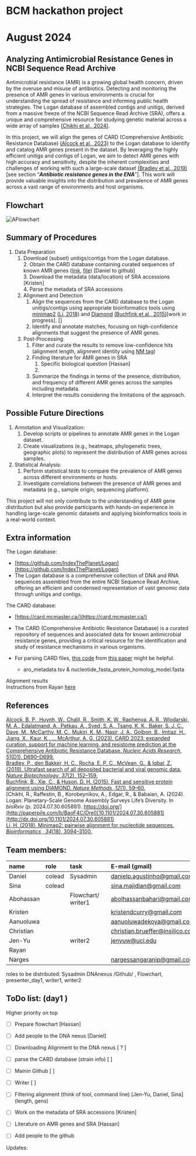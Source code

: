 # 

# BCM hackathon project

# August 2024

## Analyzing Antimicrobial Resistance Genes in NCBI Sequence Read Archive

Antimicrobial resistance (AMR) is a growing global health concern, driven by the overuse and misuse of antibiotics. Detecting and monitoring the presence of AMR genes in various environments is crucial for understanding the spread of resistance and informing public health strategies. The Logan database of assembled contigs and unitigs, derived from a massive freeze of the NCBI Sequence Read Archive (SRA), offers a unique and comprehensive resource for studying genetic material across a wide array of samples [(Chikhi et al., 2024\)](https://paperpile.com/c/BaoF4C/DreI).

In this project, we will align the genes of CARD (Comprehensive Antibiotic Resistance Database) [(Alcock et al., 2023\)](https://paperpile.com/c/BaoF4C/nj8p) to the Logan database to identify and catalog AMR genes present in the dataset. By leveraging the highly efficient unitigs and contigs of Logan, we aim to detect AMR genes with high accuracy and sensitivity, despite the inherent complexities and challenges of working with such a large-scale dataset [(Bradley et al., 2019\)](https://paperpile.com/c/BaoF4C/Zuh9)\[see section “***Antibiotic resistance genes in the ENA***”\]. This work will provide valuable insights into the distribution and prevalence of AMR genes across a vast range of environments and host organisms.


## Flowchart

![AFlowchart](figure/figure_flowchart2.jpg)


## Summary of Procedures

1. Data Preparation  
   1. Download (subset) unitigs/contigs from the Logan database.  
      2. Obtain the CARD database containing curated sequences of known AMR genes ([link](https://card.mcmaster.ca/download/), [file](https://card.mcmaster.ca/download/0/broadstreet-v3.2.9.tar.bz2)) \[Daniel to github\]  
      3. Download the metadata (data/location) of SRA accessions \[Kristen\]  
      4. Parse the metadata of SRA accessions   
   2. Alignment and Detection  
      1. Align the sequences from the CARD database to the Logan unitigs/contigs using appropriate bioinformatics tools using [minimap2](https://gitlab.pasteur.fr/rchikhi\_pasteur/logan-analysis/-/blob/master/batch/tasks/analysis\_aug26.sh?ref\_type=heads\#L113) [(Li, 2018\)](https://paperpile.com/c/BaoF4C/dzWG) and [Diamond](https://gitlab.pasteur.fr/rchikhi\_pasteur/logan-analysis/-/blob/master/batch/tasks/analysis\_aug26.sh?ref\_type=heads\#L89) [(Buchfink et al., 2015\)](https://paperpile.com/c/BaoF4C/EJYR)\[work in progress\]. \[\]  
      2. Identify and annotate matches, focusing on high-confidence alignments that suggest the presence of AMR genes.  
   3. Post-Processing  
      1. Filter and curate the results to remove low-confidence hits (alignment length, alignment identity using [NM tag](https://github.com/lh3/minimap2/issues/25))  
      2. Finding literature for AMR genes in SRA   
         1. Specific biological question \[Hassan\]  
         2.   
      3. Summarize the findings in terms of the presence, distribution, and frequency of different AMR genes across the samples including metadata.  
      4. Interpret the results considering the limitations of the approach.

## Possible Future Directions

1. Annotation and Visualization:  
   1. Develop scripts or pipelines to annotate AMR genes in the Logan dataset.  
   2. Create visualizations (e.g., heatmaps, phylogenetic trees, geographic plots) to represent the distribution of AMR genes across samples.  
2. Statistical Analysis:  
   1. Perform statistical tests to compare the prevalence of AMR genes across different environments or hosts.  
   2. Investigate correlations between the presence of AMR genes and metadata (e.g., sample origin, sequencing platform).

   

This project will not only contribute to the understanding of AMR gene distribution but also provide participants with hands-on experience in handling large-scale genomic datasets and applying bioinformatics tools in a real-world context.

## Extra information

The Logan database: 

* [https://github.com/IndexThePlanet/Logan](https://github.com/IndexThePlanet/Logan)  
* The Logan database is a comprehensive collection of DNA and RNA sequences assembled from the entire NCBI Sequence Read Archive, offering an efficient and condensed representation of vast genomic data through unitigs and contigs.

The CARD database: 

* [https://card.mcmaster.ca/](https://card.mcmaster.ca/)  
* The CARD (Comprehensive Antibiotic Resistance Database) is a curated repository of sequences and associated data for known antimicrobial resistance genes, providing a critical resource for the identification and study of resistance mechanisms in various organisms.

* For parsing CARD files, [this code](https://github.com/ratschlab/metagraph\_paper\_resources/blob/master/notebooks/metasub.ipynb) from [this paper](https://www.biorxiv.org/content/10.1101/2020.10.01.322164v4) might be helpful.   
  * aro\_metadata.tsv  & nucleotide\_fasta\_protein\_homolog\_model.fasta

Alignment results   
Instructions from Rayan [here](https://docs.google.com/document/d/1bAg4cFNDB3rXXyLHyxT9-8RiK2pos6HegNa8k-3X9dI/edit?usp=sharing)  

## References

[Alcock, B. P., Huynh, W., Chalil, R., Smith, K. W., Raphenya, A. R., Wlodarski, M. A., Edalatmand, A., Petkau, A., Syed, S. A., Tsang, K. K., Baker, S. J. C., Dave, M., McCarthy, M. C., Mukiri, K. M., Nasir, J. A., Golbon, B., Imtiaz, H., Jiang, X., Kaur, K., … McArthur, A. G. (2023). CARD 2023: expanded curation, support for machine learning, and resistome prediction at the Comprehensive Antibiotic Resistance Database. *Nucleic Acids Research*, *51*(D1), D690–D699.](http://paperpile.com/b/BaoF4C/nj8p)  
[Bradley, P., den Bakker, H. C., Rocha, E. P. C., McVean, G., & Iqbal, Z. (2019). Ultrafast search of all deposited bacterial and viral genomic data. *Nature Biotechnology*, *37*(2), 152–159.](http://paperpile.com/b/BaoF4C/Zuh9)  
[Buchfink, B., Xie, C., & Huson, D. H. (2015). Fast and sensitive protein alignment using DIAMOND. *Nature Methods*, *12*(1), 59–60.](http://paperpile.com/b/BaoF4C/EJYR)  
[Chikhi, R., Raffestin, B., Korobeynikov, A., Edgar, R., & Babaian, A. (2024). Logan: Planetary-Scale Genome Assembly Surveys Life’s Diversity. In *bioRxiv* (p. 2024.07.30.605881). https://doi.org/](http://paperpile.com/b/BaoF4C/DreI)[10.1101/2024.07.30.605881](http://dx.doi.org/10.1101/2024.07.30.605881)  
[Li, H. (2018). Minimap2: pairwise alignment for nucleotide sequences. *Bioinformatics* , *34*(18), 3094–3100.](http://paperpile.com/b/BaoF4C/dzWG)

## Team members:


| name | role | task |  | E-mail (gmail) | Github |  |
| :---- | :---- | :---- | :---- | :---- | :---- | :---- |
| Daniel | colead | Sysadmin |  | danielp.agustinho@gmail.com | DanielPAagustinho | DanielPA |
| Sina | colead |  |  | sina.majidian@gmail.com | sinamajidian | smajidian |
| Abohassan |  | Flowchart/ writer1 |  | abolhassanbahari@gmail.com | AbolhassanBahari | abolhassan |
| Kristen |  |  |  | kristendcurry@gmail.com | kdc10 | kristendcurry |
| Aanuoluwa |  |  |  | aanuoluwadekoya@gmail.com | aanuoluwaduro | aanuoluwaduro |
| Christian |  |  |  | christian.brueffer@insilico.consulting | [cbrueffer](https://github.com/cbrueffer) | cbrueffer |
| Jen-Yu |  | writer2 |  | jenyuw@uci.edu | jyw-atgithub | jenyuwang |
| Rayan |   |  |  |  |  |  |
| Narges |  |  |  | nargessangaranip@gmail.com | nargessangaranipour | NargesSangaraniPour |

roles to be distributed: Sysadmin DNAnexus /Github/ , Flowchart,  presenter\_day1, writer1, writer2

## ToDo list: (day1 )

Higher priority on top

- [ ] Prepare flowchart \[Hassan\]  
- [ ] Add people to the DNA nexus \[Daniel\]  
- [ ] Downloading Alignment to the DNA nexus \[ ? \]    
- [ ] parse the CARD database (strain info) [  ]
- [ ] Mainin Github [  ]
- [ ] Writer [ ] 
- [ ] Filtering alignment (think of tool, command line) [Jen-Yu, Daniel, Sina] (length, gens)
- [ ] Work on the metadata of SRA accessions \[Kristen\]  
- [ ] Literature on AMR genes and SRA \[Hassan\]

- [ ] Add people to the github 

Updates: 

